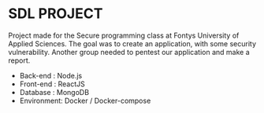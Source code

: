 # SDL PROJECT

Project made for the Secure programming class at Fontys University of Applied Sciences.
The goal was to create an application, with some security vulnerability. 
Another group needed to pentest our application and make a report.

- Back-end   : Node.js
- Front-end  : ReactJS
- Database   : MongoDB 
- Environment: Docker / Docker-compose
